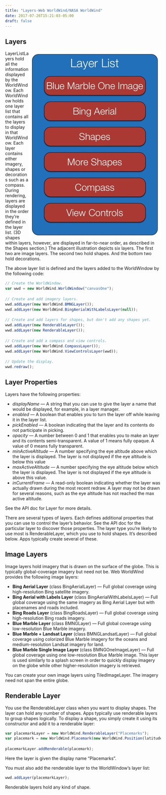 ```yaml
---
title: "Layers-Web WorldWind/NASA WorldWind"
date: 2017-07-26T15:21:03-05:00
draft: false
---
```


## Layers

<img src="/img/web/layerlist.jpg" class="img-responsive" alt="List of map layers to use on WorldWind globe" align="right">LayerListLayers hold all the information displayed by the WorldWindow. Each WorldWindow holds one layer list that contains all the layers to display in that WorldWindow. Each layer contains either imagery, shapes or decorations such as a compass. During rendering, layers are displayed in the order they’re defined in the layer list. (3D shapes within layers, however, are displayed in far-to-near order, as described in the Shapes section.) The adjacent illustration depicts six layers. The first two are image layers. The second two hold shapes. And the bottom two hold decorations.

The above layer list is defined and the layers added to the WorldWindow by the following code:

```javascript
// Create the WorldWindow.
var wwd = new WorldWind.WorldWindow("canvasOne");

// Create and add imagery layers.
wwd.addLayer(new WorldWind.BMNGLayer());
wwd.addLayer(new WorldWind.BingAerialWithLabelsLayer(null));

// Create and add layers for shapes, but don't add any shapes yet.
wwd.addLayer(new RenderableLayer());
wwd.addLayer(new RenderableLayer());

// Create and add a compass and view controls.
wwd.addLayer(new WorldWind.CompassLayer());
wwd.addLayer(new WorldWind.ViewControlsLayer(wwd));

// Update the display.
wwd.redraw();
```

## Layer Properties

Layers have the following properties:

- *displayName* — A string that you can use to give the layer a name that would be displayed, for example, in a layer manager.
- *enabled* — A boolean that enables you to turn the layer off while leaving it in the layer list.
- *pickEnabled* — A boolean indicating that the layer and its contents do not participate in picking.
- *opacity* — A number between 0 and 1 that enables you to make an layer and its contents semi-transparent. A value of 1 means fully opaque. A value of 0 means fully transparent.
- *minActiveAltitude* — A number specifying the eye altitude above which the layer is displayed. The layer is not displayed if the eye altitude is below this value
- *maxActiveAltitude* — A number specifying the eye altitude below which the layer is displayed. The layer is not displayed if the eye altitude is above this value.
- *inCurrentFrame* — A read-only boolean indicating whether the layer was actually drawn during the most recent redraw. A layer may not be drawn for several reasons, such as the eye altitude has not reached the max active altitude.

See the API doc for Layer for more details.

There are several types of layers. Each defines additional properties that you can use to control the layer’s behavior. See the API doc for the particular layer to discover those properties. The layer type you’re likely to use most is RenderableLayer, which you use to hold shapes. It’s described below. Apps typically create several of these.

## Image Layers

Image layers hold imagery that is drawn on the surface of the globe. This is typically global-coverage imagery but need not be. Web WorldWind provides the following image layers:

- **Bing Aerial Layer** (class BingAerialLayer) — Full global coverage using high-resolution Bing satellite imagery.
- **Bing Aerial with Labels Layer** (class BingAerialWithLabelsLayer) — Full global coverage using the same imagery as Bing Aerial Layer but with placenames and roads included.
- **Bing Roads Layer** (class BingRoadsLayer) — Full global coverage using high-resolution Bing roads imagery.
- **Blue Marble Layer** (class BMNGLayer) — Full global coverage using low-resolution Blue Marble imagery.
- **Blue Marble + Landsat Layer** (class BMNGLandsatLayer) — Full global coverage using colorized Blue Marble imagery for the oceans and medium-resolution Landsat imagery for land.
- **Blue Marble Single Image Layer** (class BMNGOneImageLayer) — Full global coverage using one low-resolution Blue Marble image. This layer is used similarly to a splash screen in order to quickly display imagery on the globe while other higher-resolution imagery is retrieved.

You can create your own image layers using TiledImageLayer. The imagery need not span the entire globe.

## Renderable Layer

You use the RenderableLayer class when you want to display shapes. The layer can hold any number of shapes. Apps typically use renderable layers to group shapes logically. To display a shape, you simply create it using its constructor and add it to a renderable layer:

```javascript
var placemarkLayer = new WorldWind.RenderableLayer("Placemarks");
var placemark = new WorldWind.Placemark(new WorldWind.Position(latitude, longitude, altitude));

placemarkLayer.addRenderable(placemark);
```

Here the layer is given the display name “Placemarks”.

You must also add the renderable layer to the WorldWindow’s layer list:

```javascript
wwd.addLayer(placemarkLayer);
```

Renderable layers hold any kind of shape.